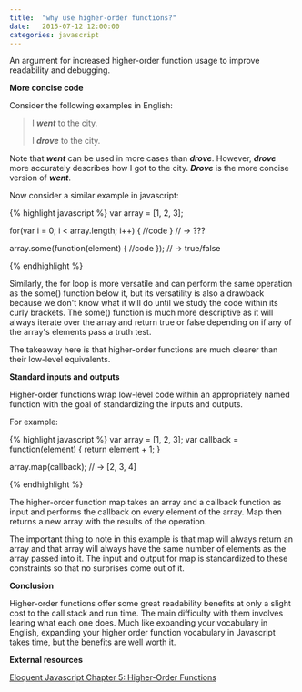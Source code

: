 ```yaml
---
title:  "why use higher-order functions?"
date:   2015-07-12 12:00:00
categories: javascript
---
```


An argument for increased higher-order function usage to improve readability and debugging.


**More concise code**

Consider the following examples in English:

>I ***went*** to the city.
>
>I ***drove*** to the city.

Note that ***went*** can be used in more cases than ***drove***. However, ***drove***
more accurately describes how I got to the city. ***Drove*** is the more concise version
of ***went***.

Now consider a similar example in javascript:

{% highlight javascript %}
var array = [1, 2, 3];

for(var i = 0; i < array.length; i++) {
  //code
} // -> ???

array.some(function(element) {
  //code
}); // -> true/false

{% endhighlight %}

Similarly, the for loop is more versatile and can perform the same operation as the some()
function below it, but its versatility is also a drawback because we don't know what it
will do until we study the code within its curly brackets. The some() function is much more
descriptive as it will always iterate over the array and return true or false depending on 
if any of the array's elements pass a truth test.

The takeaway here is that higher-order functions are much clearer than their low-level equivalents.

**Standard inputs and outputs**

Higher-order functions wrap low-level code within an appropriately named function
with the goal of standardizing the inputs and outputs.

For example:

{% highlight javascript %}
var array = [1, 2, 3];
var callback = function(element) {
  return element + 1;
}

array.map(callback); // -> [2, 3, 4]

{% endhighlight %}

The higher-order function map takes an array and a callback function
as input and performs the callback on every element of the array. Map then returns
a new array with the results of the operation.

The important thing to note in this example is that map will always return an array
and that array will always have the same number of elements as the array passed into
it. The input and output for map is standardized to these constraints so that no surprises
come out of it. 

**Conclusion**

Higher-order functions offer some great readability benefits at only a slight cost to
the call stack and run time. The main difficulty with them involves learing what
each one does. Much like expanding your vocabulary in English, expanding your higher
order function vocabulary in Javascript takes time, but the benefits are well worth it.

**External resources**

[Eloquent Javascript Chapter 5: Higher-Order Functions](http://eloquentjavascript.net/05_higher_order.html)